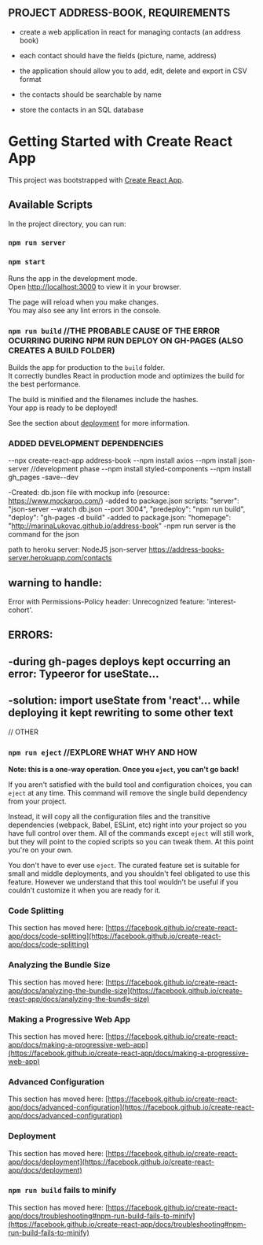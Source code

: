 ## PROJECT ADDRESS-BOOK, REQUIREMENTS

* create a web application in react for managing contacts (an address book)

* each contact should have the fields (picture, name, address)

* the application should allow you to add, edit, delete and export in CSV format

* the contacts should be searchable by name

* store the contacts in an SQL database



# Getting Started with Create React App

This project was bootstrapped with [Create React App](https://github.com/facebook/create-react-app).

## Available Scripts

In the project directory, you can run:

### `npm run server`
### `npm start`

Runs the app in the development mode.\
Open [http://localhost:3000](http://localhost:3000) to view it in your browser.

The page will reload when you make changes.\
You may also see any lint errors in the console.

### `npm run build` //THE PROBABLE CAUSE OF THE ERROR OCURRING DURING NPM RUN DEPLOY ON GH-PAGES (ALSO CREATES A BUILD FOLDER)

Builds the app for production to the `build` folder.\
It correctly bundles React in production mode and optimizes the build for the best performance.

The build is minified and the filenames include the hashes.\
Your app is ready to be deployed!

See the section about [deployment](https://facebook.github.io/create-react-app/docs/deployment) for more information.

### ADDED DEVELOPMENT DEPENDENCIES

--npx create-react-app address-book
--npm install axios 
--npm install json-server //development phase
--npm install styled-components
--npm install gh_pages -save--dev

-Created: db.json file with mockup info (resource: https://www.mockaroo.com/)
-added to package.json scripts: 
      "server": "json-server --watch db.json --port 3004",
      "predeploy": "npm run build",
      "deploy": "gh-pages -d build"
-added to package.json: "homepage": "http://marinaLukovac.github.io/address-book"
-npm run server is the command for the json

path to heroku server: NodeJS json-server
https://address-books-server.herokuapp.com/contacts

## warning to handle:
Error with Permissions-Policy header: Unrecognized feature: 'interest-cohort'.

## ERRORS:

-during gh-pages deploys kept occurring an error: Typeeror for useState...  
-- 
-solution:  import useState from 'react'... while deploying it kept rewriting to some other text
--

// OTHER
### `npm run eject` //EXPLORE WHAT WHY AND HOW

**Note: this is a one-way operation. Once you `eject`, you can't go back!**

If you aren't satisfied with the build tool and configuration choices, you can `eject` at any time. This command will remove the single build dependency from your project.

Instead, it will copy all the configuration files and the transitive dependencies (webpack, Babel, ESLint, etc) right into your project so you have full control over them. All of the commands except `eject` will still work, but they will point to the copied scripts so you can tweak them. At this point you're on your own.

You don't have to ever use `eject`. The curated feature set is suitable for small and middle deployments, and you shouldn't feel obligated to use this feature. However we understand that this tool wouldn't be useful if you couldn't customize it when you are ready for it.

### Code Splitting

This section has moved here: [https://facebook.github.io/create-react-app/docs/code-splitting](https://facebook.github.io/create-react-app/docs/code-splitting)

### Analyzing the Bundle Size

This section has moved here: [https://facebook.github.io/create-react-app/docs/analyzing-the-bundle-size](https://facebook.github.io/create-react-app/docs/analyzing-the-bundle-size)

### Making a Progressive Web App

This section has moved here: [https://facebook.github.io/create-react-app/docs/making-a-progressive-web-app](https://facebook.github.io/create-react-app/docs/making-a-progressive-web-app)

### Advanced Configuration

This section has moved here: [https://facebook.github.io/create-react-app/docs/advanced-configuration](https://facebook.github.io/create-react-app/docs/advanced-configuration)

### Deployment

This section has moved here: [https://facebook.github.io/create-react-app/docs/deployment](https://facebook.github.io/create-react-app/docs/deployment)

### `npm run build` fails to minify

This section has moved here: [https://facebook.github.io/create-react-app/docs/troubleshooting#npm-run-build-fails-to-minify](https://facebook.github.io/create-react-app/docs/troubleshooting#npm-run-build-fails-to-minify)
